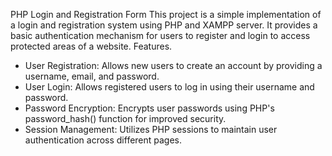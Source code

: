 PHP Login and Registration Form
This project is a simple implementation of a login and registration system using PHP and XAMPP server. It provides a basic authentication mechanism for users to register and login to access protected areas of a website.
Features.
* User Registration: Allows new users to create an account by providing a username, email, and password.
* User Login: Allows registered users to log in using their username and password.
* Password Encryption: Encrypts user passwords using PHP's password_hash() function for improved security.
* Session Management: Utilizes PHP sessions to maintain user authentication across different pages.
